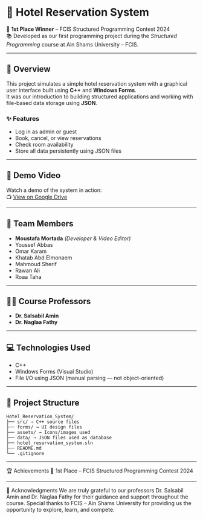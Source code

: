 # 🏨 Hotel Reservation System

🎉 **1st Place Winner** – FCIS Structured Programming Contest 2024  
📚 Developed as our first programming project during the _Structured Programming_ course at Ain Shams University – FCIS.

---

## 📌 Overview

This project simulates a simple hotel reservation system with a graphical user interface built using **C++** and **Windows Forms**.  
It was our introduction to building structured applications and working with file-based data storage using **JSON**.

### ✨ Features

- Log in as admin or guest
- Book, cancel, or view reservations
- Check room availability
- Store all data persistently using JSON files

---

## 🎥 Demo Video

Watch a demo of the system in action:  
📺 [View on Google Drive](https://drive.google.com/file/d/178AHetqJut5wO6uDWOXDld3mmrzp3-92/view?usp=drive_link)

---

## 👥 Team Members

- **Moustafa Mortada** _(Developer & Video Editor)_
- Youssef Abbas
- Omar Karam
- Khatab Abd Elmonaem
- Mahmoud Sherif
- Rawan Ali
- Roaa Taha

---

## 👨‍🏫 Course Professors

- **Dr. Salsabil Amin**
- **Dr. Naglaa Fathy**

---

## 💻 Technologies Used

- C++
- Windows Forms (Visual Studio)
- File I/O using JSON (manual parsing — not object-oriented)

---

## 🔧 Project Structure

```
Hotel_Reservation_System/
├── src/ → C++ source files
├── forms/ → UI design files
├── assets/ → Icons/images used
├── data/ → JSON files used as database
├── hotel_reservation_system.sln
├── README.md
└── .gitignore
```

---

🏆 Achievements
🥇 1st Place – FCIS Structured Programming Contest 2024

---

🙌 Acknowledgments
We are truly grateful to our professors Dr. Salsabil Amin and Dr. Naglaa Fathy for their guidance and support throughout the course.
Special thanks to FCIS – Ain Shams University for providing us the opportunity to explore, learn, and compete.
